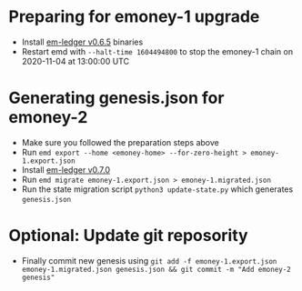 # Preparing for emoney-1 upgrade

* Install [em-ledger v0.6.5](https://github.com/e-money/em-ledger/tree/v0.6.5) binaries
* Restart emd with `--halt-time 1604494800` to stop the emoney-1 chain on 2020-11-04 at 13:00:00 UTC

# Generating genesis.json for emoney-2

* Make sure you followed the preparation steps above
* Run `emd export --home <emoney-home> --for-zero-height > emoney-1.export.json`
* Install [em-ledger v0.7.0](https://github.com/e-money/em-ledger/tree/v0.7.0)
* Run `emd migrate emoney-1.export.json > emoney-1.migrated.json`
* Run the state migration script `python3 update-state.py` which generates `genesis.json`

# Optional: Update git reposority
* Finally commit new genesis using `git add -f emoney-1.export.json emoney-1.migrated.json genesis.json && git commit -m "Add emoney-2 genesis"`